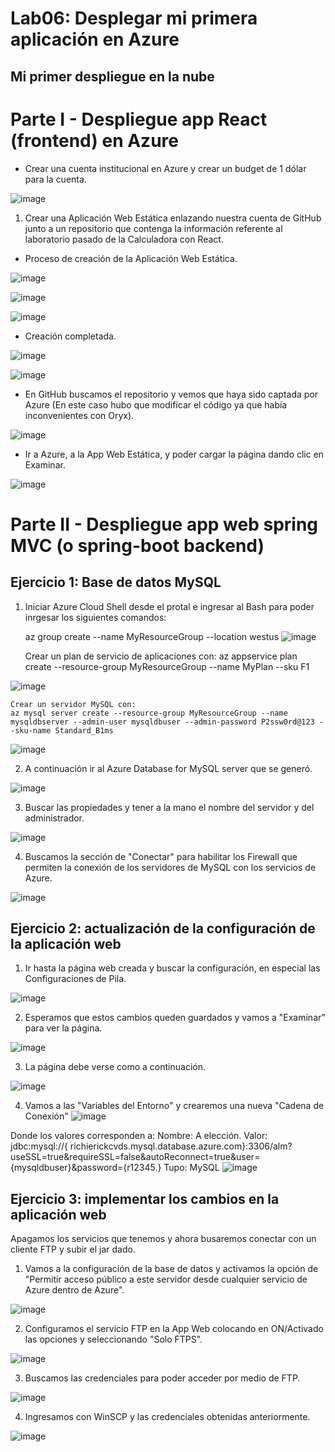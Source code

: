 # Lab06: Desplegar mi primera aplicación en Azure
## Mi primer despliegue en la nube

# Parte I - Despliegue app React (frontend) en Azure
- Crear una cuenta institucional en Azure y crear un budget de 1 dólar para la cuenta.

![image](https://github.com/RichiVilla/Lab06/assets/124943246/dda75663-648e-45d0-b2d0-af3300c88ac7)

1. Crear una Aplicación Web Estática enlazando nuestra cuenta de GitHub junto a un repositorio que contenga la información referente al laboratorio pasado de la Calculadora con React.

- Proceso de creación de la Aplicación Web Estática.

 ![image](https://github.com/RichiVilla/Lab06/assets/124943246/4e7492f2-1e06-4d01-af56-225e0f50f61c)

![image](https://github.com/RichiVilla/Lab06/assets/124943246/90f0d121-a149-4232-8a6f-a8a8f50b394e)

![image](https://github.com/RichiVilla/Lab06/assets/124943246/c6473925-85eb-4ec7-9dec-437781b136d2)


- Creación completada.

![image](https://github.com/RichiVilla/Lab06/assets/124943246/0adc8cf4-41d3-4d3f-a9b4-499793154533)

![image](https://github.com/RichiVilla/Lab06/assets/124943246/9d71e35c-6d07-4170-bc81-92fbe2ec17c5)


- En GitHub buscamos el repositorio y vemos que haya sido captada por Azure (En este caso hubo que modificar el código ya que había inconvenientes con Oryx).

![image](https://github.com/RichiVilla/Lab06/assets/124943246/f735cf9c-a1e3-4e58-a1ba-0739e0eaffab)


- Ir a Azure, a la App Web Estática, y poder cargar la página dando clic en Examinar.

 ![image](https://github.com/RichiVilla/Lab06/assets/124943246/702ff90f-a46e-4d87-8bb3-2dd668211ea3)


 
 
 


# Parte II - Despliegue app web spring MVC (o spring-boot backend)
## Ejercicio 1: Base de datos MySQL
1. Iniciar Azure Cloud Shell desde el protal e ingresar al Bash para poder inrgesar los siguientes comandos:

   az group create --name MyResourceGroup --location westus
![image](https://github.com/RichiVilla/Lab06/assets/124943246/717331b1-4984-460d-b275-2a81b44d15c6)

   Crear un plan de servicio de aplicaciones con:
   az appservice plan create --resource-group MyResourceGroup --name MyPlan --sku F1
   
![image](https://github.com/RichiVilla/Lab06/assets/124943246/89cd4f18-ced4-41a2-9691-244feb884b0b)

    Crear un servidor MySQL con: 
    az mysql server create --resource-group MyResourceGroup --name mysqldbserver --admin-user mysqldbuser --admin-password P2ssw0rd@123 --sku-name Standard_B1ms
    
![image](https://github.com/RichiVilla/Lab06/assets/124943246/55ef2e00-83ef-4200-9445-161053d78942)

2. A continuación ir al Azure Database for MySQL server que se generó.

![image](https://github.com/RichiVilla/Lab06/assets/124943246/611d11a6-f072-4f6c-ae6a-677f6b3709f0)

3. Buscar las propiedades y tener a la mano el nombre del servidor y del administrador.

 ![image](https://github.com/RichiVilla/Lab06/assets/124943246/c93ea939-9a5e-468e-90e9-00f697607cbe)

4. Buscamos la sección de "Conectar" para habilitar los Firewall que permiten la conexión de los servidores de MySQL con los servicios de Azure.

 ![image](https://github.com/RichiVilla/Lab06/assets/124943246/87d81d87-3234-4be3-8f3e-46f3d379794e)


## Ejercicio 2: actualización de la configuración de la aplicación web
1. Ir hasta la página web creada y buscar la configuración, en especial las Configuraciones de Pila.

 ![image](https://github.com/RichiVilla/Lab06/assets/124943246/640e0468-870f-4fc0-9a96-5b932a198361)

2. Esperamos que estos cambios queden guardados y vamos a "Examinar" para ver la página.

 ![image](https://github.com/RichiVilla/Lab06/assets/124943246/94ae2d97-aaf6-4455-b5c9-046c1a33bfbe)

3. La página debe verse como a continuación.

![image](https://github.com/RichiVilla/Lab06/assets/124943246/2128f7e4-63cb-4a64-82ea-3ffafbd87964)

 4. Vamos a las "Variables del Entorno" y crearemos una nueva "Cadena de Conexión"
![image](https://github.com/RichiVilla/Lab06/assets/124943246/26504d6b-4700-4328-ad45-f03b50e77b29)

Donde los valores corresponden a:
   Nombre: A elección.
   Valor: jdbc:mysql://{ richierickcvds.mysql.database.azure.com}:3306/alm?useSSL=true&requireSSL=false&autoReconnect=true&user={mysqldbuser}&password={r12345.}
   Tupo: MySQL
 ![image](https://github.com/RichiVilla/Lab06/assets/124943246/524bd74f-0efa-45ed-b5bb-7a40580b5b59)

## Ejercicio 3: implementar los cambios en la aplicación web
Apagamos los servicios que tenemos y ahora busaremos conectar con un cliente FTP y subir el jar dado.

1. Vamos a la configuración de la base de datos y activamos la opción de "Permitir acceso público a este servidor desde cualquier servicio de Azure dentro de Azure".

![image](https://github.com/RichiVilla/Lab06/assets/124943246/214cd6b2-f1d7-490b-a3f4-82bfa778eca3)

2. Configuramos el servicio FTP en la App Web colocando en ON/Activado las opciones y seleccionando "Solo FTPS".

![image](https://github.com/RichiVilla/Lab06/assets/124943246/ed483729-819e-4eb0-8691-ac47315f93a3)

3. Buscamos las credenciales para poder acceder por medio de FTP.

![image](https://github.com/RichiVilla/Lab06/assets/124943246/68bae4ea-3043-44be-9997-79fbc0fe5775)

4. Ingresamos con WinSCP y las credenciales obtenidas anteriormente.

![image](https://github.com/RichiVilla/Lab06/assets/124943246/c1cc070d-c533-46f4-a1c0-6b5a237e1887)

